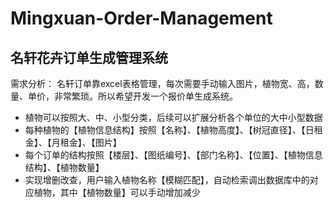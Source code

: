 # Mingxuan-Order-Management

## 名轩花卉订单生成管理系统
需求分析：
名轩订单靠excel表格管理，每次需要手动输入图片，植物宽、高，数量、单价，非常繁琐。所以希望开发一个报价单生成系统。
- 植物可以按照大、中、小型分类，后续可以扩展分析各个单位的大中小型数据
- 每种植物的【植物信息结构】按照【名称】、【植物高度】、【树冠直径】、【日租金】、【月租金】、【图片】
- 每个订单的结构按照【楼层】、【图纸编号】、【部门名称】、【位置】、【植物信息结构】、【植物数量】
- 实现增删改查，用户输入植物名称【模糊匹配】，自动检索调出数据库中的对应植物，其中【植物数量】可以手动增加减少



